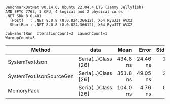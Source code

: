 ```

BenchmarkDotNet v0.14.0, Ubuntu 22.04.4 LTS (Jammy Jellyfish)
AMD EPYC 7763, 1 CPU, 4 logical and 2 physical cores
.NET SDK 8.0.401
  [Host]   : .NET 8.0.8 (8.0.824.36612), X64 RyuJIT AVX2
  ShortRun : .NET 8.0.8 (8.0.824.36612), X64 RyuJIT AVX2

Job=ShortRun  IterationCount=3  LaunchCount=1  
WarmupCount=3  

```
| Method                  | data                 | Mean     | Error    | StdDev  | Min      | Max      | Gen0   | Allocated |
|------------------------ |--------------------- |---------:|---------:|--------:|---------:|---------:|-------:|----------:|
| SystemTextJson          | Seria(...)Class [26] | 434.8 ns | 24.46 ns | 1.34 ns | 433.6 ns | 436.2 ns | 0.0038 |     328 B |
| SystemTextJsonSourceGen | Seria(...)Class [26] | 351.8 ns | 49.05 ns | 2.69 ns | 350.0 ns | 354.9 ns | 0.0043 |     368 B |
| MemoryPack              | Seria(...)Class [26] | 104.0 ns |  4.76 ns | 0.26 ns | 103.8 ns | 104.3 ns | 0.0014 |     128 B |
